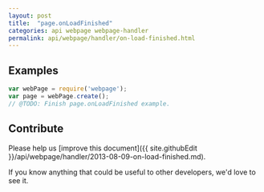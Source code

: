 ```yaml
---
layout: post
title:  "page.onLoadFinished"
categories: api webpage webpage-handler
permalink: api/webpage/handler/on-load-finished.html
---
```


## Examples

```javascript
var webPage = require('webpage');
var page = webPage.create();
// @TODO: Finish page.onLoadFinished example.
```

## Contribute

Please help us [improve this document]({{ site.githubEdit }}/api/webpage/handler/2013-08-09-on-load-finished.md).

If you know anything that could be useful to other developers, we'd love to see it.


